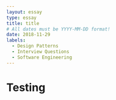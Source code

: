```yaml
---
layout: essay
type: essay
title: title
# All dates must be YYYY-MM-DD format!
date: 2018-11-29
labels:
  - Design Patterns
  - Interview Questions
  - Software Engineering
---
```


# Testing
